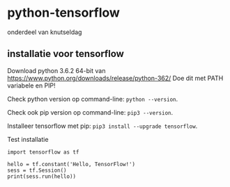 # python-tensorflow
onderdeel van knutseldag

## installatie voor tensorflow

Download python 3.6.2 64-bit van https://www.python.org/downloads/release/python-362/
Doe dit met PATH variabele en PIP!

Check python version op command-line: `python --version`.

Check ook pip version op command-line: `pip3 --version`.

Installeer tensorflow met pip: `pip3 install --upgrade tensorflow`.

Test installatie

    import tensorflow as tf 
    
    hello = tf.constant('Hello, TensorFlow!') 
    sess = tf.Session() 
    print(sess.run(hello)) 